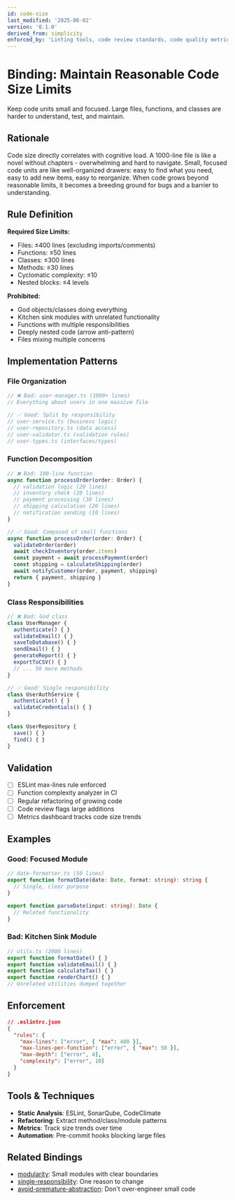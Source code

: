 ```yaml
---
id: code-size
last_modified: '2025-06-02'
version: '0.1.0'
derived_from: simplicity
enforced_by: 'Linting tools, code review standards, code quality metrics'
---
```


# Binding: Maintain Reasonable Code Size Limits

Keep code units small and focused. Large files, functions, and classes are harder to understand, test, and maintain.

## Rationale

Code size directly correlates with cognitive load. A 1000-line file is like a novel without chapters - overwhelming and hard to navigate. Small, focused code units are like well-organized drawers: easy to find what you need, easy to add new items, easy to reorganize. When code grows beyond reasonable limits, it becomes a breeding ground for bugs and a barrier to understanding.

## Rule Definition

**Required Size Limits:**
- Files: ≤400 lines (excluding imports/comments)
- Functions: ≤50 lines
- Classes: ≤300 lines
- Methods: ≤30 lines
- Cyclomatic complexity: ≤10
- Nested blocks: ≤4 levels

**Prohibited:**
- God objects/classes doing everything
- Kitchen sink modules with unrelated functionality
- Functions with multiple responsibilities
- Deeply nested code (arrow anti-pattern)
- Files mixing multiple concerns

## Implementation Patterns

### File Organization
```typescript
// ❌ Bad: user-manager.ts (1000+ lines)
// Everything about users in one massive file

// ✅ Good: Split by responsibility
// user-service.ts (business logic)
// user-repository.ts (data access)
// user-validator.ts (validation rules)
// user-types.ts (interfaces/types)
```

### Function Decomposition
```typescript
// ❌ Bad: 100-line function
async function processOrder(order: Order) {
  // validation logic (20 lines)
  // inventory check (20 lines)
  // payment processing (30 lines)
  // shipping calculation (20 lines)
  // notification sending (10 lines)
}

// ✅ Good: Composed of small functions
async function processOrder(order: Order) {
  validateOrder(order)
  await checkInventory(order.items)
  const payment = await processPayment(order)
  const shipping = calculateShipping(order)
  await notifyCustomer(order, payment, shipping)
  return { payment, shipping }
}
```

### Class Responsibilities
```typescript
// ❌ Bad: God class
class UserManager {
  authenticate() { }
  validateEmail() { }
  saveToDatabase() { }
  sendEmail() { }
  generateReport() { }
  exportToCSV() { }
  // ... 50 more methods
}

// ✅ Good: Single responsibility
class UserAuthService {
  authenticate() { }
  validateCredentials() { }
}

class UserRepository {
  save() { }
  find() { }
}
```

## Validation

- [ ] ESLint max-lines rule enforced
- [ ] Function complexity analyzer in CI
- [ ] Regular refactoring of growing code
- [ ] Code review flags large additions
- [ ] Metrics dashboard tracks code size trends

## Examples

### Good: Focused Module
```typescript
// date-formatter.ts (50 lines)
export function formatDate(date: Date, format: string): string {
  // Single, clear purpose
}

export function parseDate(input: string): Date {
  // Related functionality
}
```

### Bad: Kitchen Sink Module
```typescript
// utils.ts (2000 lines)
export function formatDate() { }
export function validateEmail() { }
export function calculateTax() { }
export function renderChart() { }
// Unrelated utilities dumped together
```

## Enforcement

```json
// .eslintrc.json
{
  "rules": {
    "max-lines": ["error", { "max": 400 }],
    "max-lines-per-function": ["error", { "max": 50 }],
    "max-depth": ["error", 4],
    "complexity": ["error", 10]
  }
}
```

## Tools & Techniques

- **Static Analysis**: ESLint, SonarQube, CodeClimate
- **Refactoring**: Extract method/class/module patterns
- **Metrics**: Track size trends over time
- **Automation**: Pre-commit hooks blocking large files

## Related Bindings

- [modularity](../tenets/modularity.md): Small modules with clear boundaries
- [single-responsibility](single-responsibility.md): One reason to change
- [avoid-premature-abstraction](avoid-premature-abstraction.md): Don't over-engineer small code
